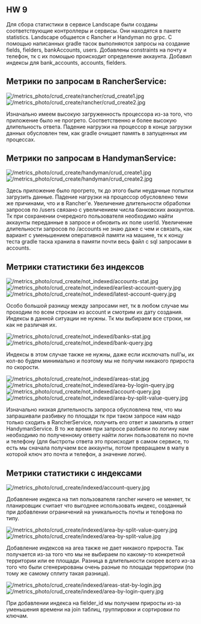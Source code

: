 ## HW 9

Для сбора статистики в сервисе Landscape были созданы соответствующие контроллеры и сервисы.
Они находятся в пакете statistics. Landscape общается с Rancher и Handyman по grpc.
С помощью написанных gradle тасок выполняются запросы на создание fields, fielders, bankAccounts, users.
Добавлены constraints на почту и телефон, тк с их помощью происходит определение аккаунта.
Добавил индексы для bank_accounts, accounts, fielders.

## Метрики по запросам в RancherService:

![/metrics_photo/crud_create/rancher/crud_create1.jpg](./metrics_photo/crud_create/rancher/crud_create1.jpg)
![/metrics_photo/crud_create/rancher/crud_create2.jpg](./metrics_photo/crud_create/rancher/crud_create2.jpg)

Изначально имеем высокую загруженность процессора из-за того, что приложение было не прогрето.
Соответственно и более высокую длительность ответа. Падение нагрузки на процессор в конце загрузки данных
обусловлен тем, как gradle очищает память в запущенных им процессах.

## Метрики по запросам в HandymanService:

![/metrics_photo/crud_create/handyman/crud_create1.jpg](./metrics_photo/crud_create/handyman/crud_create1.jpg)
![/metrics_photo/crud_create/handyman/crud_create2.jpg](./metrics_photo/crud_create/handyman/crud_create2.jpg)

Здесь приложение было прогрето, тк до этого были неудачные попытки загрузить данные.
Падение нагрузки на процессор обусловлено теми же причинами, что и в Rancher'е.
Увеличение длительности обработки запросов по /users связано с увеличением числа банковских аккаунтов.
Тк при сохранении очередного пользователя необходимо найти аккаунты переданные в запросе и обновить их поле userId.
Увеличение длительности запросов по /accounts не знаю даже с чем и связать, как вариант с уменьшением оперативной памяти
на машине, тк к концу теста gradle таска хранила в памяти почти весь файл с sql запросами в accounts.

## Метрики статистики без индексов

![/metrics_photo/crud_create/not_indexed/accounts-stat.jpg](./metrics_photo/not_indexed/accounts-stat.jpg)
![/metrics_photo/crud_create/not_indexed/earliest-account-query.jpg](./metrics_photo/not_indexed/earliest-account-query.jpg)
![/metrics_photo/crud_create/not_indexed/latest-account-query.jpg](./metrics_photo/not_indexed/latest-account-query.jpg)

Особо большой разницу между запросами нет, тк в любом случае мы проходим по всем строкам из account и смотрим их дату создания.
Индексы в данной ситуации не нужны. Тк мы выбираем все строки, ни как не различая их.

![/metrics_photo/crud_create/not_indexed/banks-stat.jpg](./metrics_photo/not_indexed/banks-stat.jpg)
![/metrics_photo/crud_create/not_indexed/bank-query.jpg](./metrics_photo/not_indexed/bank-query.jpg)

Индексы в этом случае также не нужны, даже если исключать null'ы, 
их кол-во будем минимально и поэтому мы не получим никакого прироста по скорости.

![/metrics_photo/crud_create/not_indexed/areas-stat.jpg](./metrics_photo/not_indexed/areas-stat.jpg)
![/metrics_photo/crud_create/not_indexed/area-by-login-query.jpg](./metrics_photo/not_indexed/area-by-login-query.jpg)
![/metrics_photo/crud_create/not_indexed/account-query.jpg](./metrics_photo/not_indexed/account-query.jpg)
![/metrics_photo/crud_create/not_indexed/area-by-split-value-query.jpg](./metrics_photo/not_indexed/area-by-split-value-query.jpg)

Изначально низкая длительность запроса обусловлена тем, что мы запрашивали разбивку по площади
тк при таком запросе нам надо только сходить в RancherService, получить его ответ и замапить в ответ
HandymanService. В то же время при запросе разбивки по логину нам необходимо по полученному ответу
найти логин пользователя по почте и телефону (для быстроты ответа это происходит в самом сервисе,
то есть мы сначала получаем все аккаунты, потом превращаем в мапу в которой ключ это почта и телефон,
а значение логин).

## Метрики статистики с индексами

![/metrics_photo/crud_create/indexed/account-query.jpg](./metrics_photo/indexed/account-query.jpg)

Добавление индекса на тип пользователя rancher ничего не меняет, тк планировщик считает что выгоднее использовать индекс,
созданный при добавлении ограничений на уникальность почты и телефона по типу.

![/metrics_photo/crud_create/indexed/area-by-split-value-query.jpg](./metrics_photo/indexed/area-by-split-value-query.jpg)
![/metrics_photo/crud_create/indexed/area-by-split-value.jpg](./metrics_photo/indexed/area-by-split-value.jpg)

Добавление индексов на area также не дает никакого прироста. Так получается из-за того что мы не выбираем по какому-то
конкретной территории или ее площади. Разница в длительности скорее всего из-за того что были сгенерированы очень 
разные по площади территории (по тому же самому сплиту такая разница).

![/metrics_photo/crud_create/indexed/areas-stat-by-login.jpg](./metrics_photo/indexed/areas-stat-by-login.jpg)
![/metrics_photo/crud_create/indexed/area-by-login-query.jpg](./metrics_photo/indexed/area-by-login-query.jpg)

При добавлении индекса на fielder_id мы получаем приросты из-за уменьшения времени на join таблиц, группировки и сортировки по ключам.
